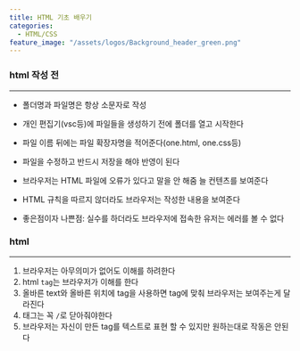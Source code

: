 ```yaml
---
title: HTML 기초 배우기
categories:
  - HTML/CSS
feature_image: "/assets/logos/Background_header_green.png"
---
```


### html 작성 전

---

- 폴더명과 파일명은 항상 소문자로 작성

* 개인 편집기(vsc등)에 파일들을 생성하기 전에 폴더를 열고 시작한다

- 파일 이름 뒤에는 파일 확장자명을 적어준다(one.html, one.css등)

* 파일을 수정하고 반드시 저장을 해야 반영이 된다

- 브라우저는 HTML 파일에 오류가 있다고 말을 안 해줌 늘 컨텐츠를 보여준다

* HTML 규칙을 따르지 않더라도 브라우저는 작성한 내용을 보여준다

- 좋은점이자 나쁜점: 실수를 하더라도 브라우저에 접속한 유저는 에러를 볼 수 없다

### html

---

1. 브라우저는 아무의미가 없어도 이해를 하려한다
2. html `tag`는 브라우저가 이해를 한다
3. 올바른 text와 올바른 위치에 tag을 사용하면 tag에 맞춰 브라우저는 보여주는게 달라진다
4. 태그는 꼭 `/`로 닫아줘야한다
5. 브라우저는 자신이 만든 tag를 텍스트로 표현 할 수 있지만 원하는대로 작동은 안된다
